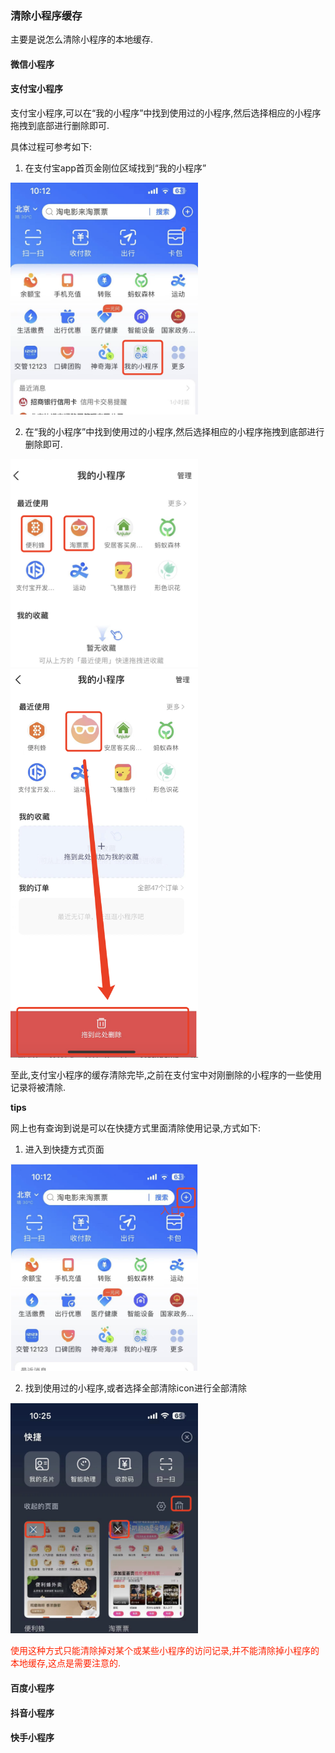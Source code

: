 ### 清除小程序缓存

主要是说怎么清除小程序的本地缓存.

#### 微信小程序

#### 支付宝小程序

支付宝小程序,可以在“我的小程序”中找到使用过的小程序,然后选择相应的小程序拖拽到底部进行删除即可.

具体过程可参考如下:

1. 在支付宝app首页金刚位区域找到“我的小程序”

<img src="./images/img-3.png" width="300px" height="auto" />

2. 在“我的小程序”中找到使用过的小程序,然后选择相应的小程序拖拽到底部进行删除即可.

<img src="./images/img-4.png" width="300px" height="auto" />

<img src="./images/img-5.png" width="300px" height="auto" />

至此,支付宝小程序的缓存清除完毕,之前在支付宝中对刚删除的小程序的一些使用记录将被清除.

**tips**

网上也有查询到说是可以在快捷方式里面清除使用记录,方式如下:

1. 进入到快捷方式页面

<img src="./images/img-6.png" width="300px" height="auto" />

2. 找到使用过的小程序,或者选择全部清除icon进行全部清除

<img src="./images/img-7.png" width="300px" height="auto" />

<font color="#f20">使用这种方式只能清除掉对某个或某些小程序的访问记录,并不能清除掉小程序的本地缓存,这点是需要注意的.</font>

#### 百度小程序


#### 抖音小程序



#### 快手小程序
